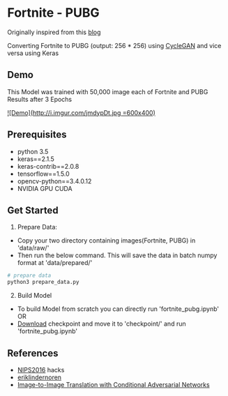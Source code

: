 # Fortnite - PUBG
Originally inspired from this [blog](https://towardsdatascience.com/turning-fortnite-into-pubg-with-deep-learning-cyclegan-2f9d339dcdb0)

Converting Fortnite to PUBG (output: 256 * 256) using [CycleGAN](https://arxiv.org/abs/1703.10593) and vice versa using Keras

## Demo
This Model was trained with 50,000 image each of Fortnite and PUBG
<br/>
Results after 3 Epochs

[![Demo](http://i.imgur.com/jmdypDt.jpg =600x400)](https://youtu.be/kca5u-hfzHw)

## Prerequisites
* python 3.5
* keras==2.1.5
* keras-contrib==2.0.8
* tensorflow==1.5.0
* opencv-python==3.4.0.12
* NVIDIA GPU CUDA

## Get Started

1. Prepare Data:
  * Copy your two directory containing images(Fortnite, PUBG) in 'data/raw/'
  * Then run the below command. This will save the data in batch numpy format at 'data/prepared/'
  ```sh
  # prepare data
  python3 prepare_data.py
  ```
2. Build Model
  * To build Model from scratch you can directly run 'fortnite_pubg.ipynb'
  <br/>OR<br/>
  * [Download](https://drive.google.com/file/d/10gWOh0opCzYzadhcfnc6YF936nWAOrrC/view) checkpoint and move it to 'checkpoint/' and run 'fortnite_pubg.ipynb'

## References
* [NIPS2016](https://github.com/soumith/ganhacks) hacks 
* [eriklindernoren](https://github.com/eriklindernoren/Keras-GAN)
* [Image-to-Image Translation with Conditional Adversarial Networks](https://arxiv.org/pdf/1611.07004v1.pdf)